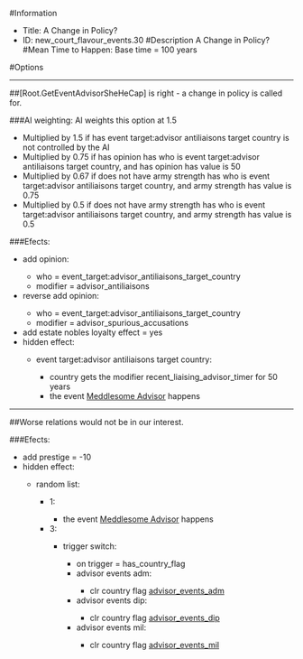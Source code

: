 #Information
 - Title: A Change in Policy?
 - ID: new_court_flavour_events.30
#Description
A Change in Policy?
#Mean Time to Happen:
Base time = 100 years

#Options

___
##[Root.GetEventAdvisorSheHeCap] is right - a change in policy is called for.

###AI weighting:
AI weights this option at 1.5
 - Multiplied by 1.5 if has event target:advisor antiliaisons target country is not controlled by the AI
 - Multiplied by 0.75 if has opinion has who is event target:advisor antiliaisons target country, and has opinion has value is 50
 - Multiplied by 0.67 if does not have army strength has who is event target:advisor antiliaisons target country, and army strength has value is 0.75
 - Multiplied by 0.5 if does not have army strength has who is event target:advisor antiliaisons target country, and army strength has value is 0.5


###Efects:<ul><li>add opinion:</li><ul><li>who = event_target:advisor_antiliaisons_target_country</li><li>modifier = advisor_antiliaisons</li></ul><li>reverse add opinion:</li><ul><li>who = event_target:advisor_antiliaisons_target_country</li><li>modifier = advisor_spurious_accusations</li></ul><li>add estate nobles loyalty effect = yes</li><li>hidden effect:</li><ul><li>event target:advisor antiliaisons target country:</li><ul><li>country gets the modifier recent_liaising_advisor_timer for 50 years</li><li>the event [Meddlesome Advisor](../events/meddlesome_advisor.md) happens</li></ul></ul></ul>

___
##Worse relations would not be in our interest.

###Efects:<ul><li>add prestige = -10</li><li>hidden effect:</li><ul><li>random list:</li><ul><li>1:</li><ul><li>the event [Meddlesome Advisor](../events/meddlesome_advisor.md) happens</li></ul><li>3:</li><ul><li>trigger switch:</li><ul><li>on trigger = has_country_flag</li><li>advisor events adm:</li><ul><li>clr country flag [advisor_events_adm](../flags/advisor_events_adm.md)</li></ul><li>advisor events dip:</li><ul><li>clr country flag [advisor_events_dip](../flags/advisor_events_dip.md)</li></ul><li>advisor events mil:</li><ul><li>clr country flag [advisor_events_mil](../flags/advisor_events_mil.md)</li></ul></ul></ul></ul></ul></ul>
